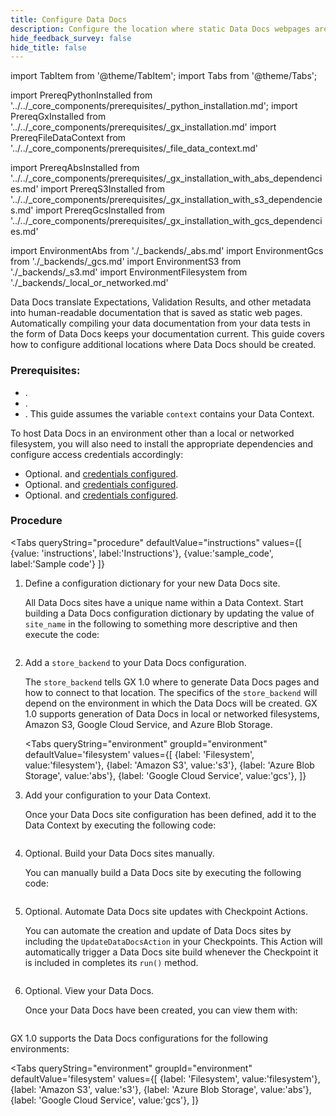 ```yaml
---
title: Configure Data Docs
description: Configure the location where static Data Docs webpages are created.
hide_feedback_survey: false
hide_title: false
---
```


import TabItem from '@theme/TabItem';
import Tabs from '@theme/Tabs';

import PrereqPythonInstalled from '../../_core_components/prerequisites/_python_installation.md';
import PrereqGxInstalled from '../../_core_components/prerequisites/_gx_installation.md'
import PrereqFileDataContext from '../../_core_components/prerequisites/_file_data_context.md'

import PrereqAbsInstalled from '../../_core_components/prerequisites/_gx_installation_with_abs_dependencies.md'
import PrereqS3Installed from '../../_core_components/prerequisites/_gx_installation_with_s3_dependencies.md'
import PrereqGcsInstalled from '../../_core_components/prerequisites/_gx_installation_with_gcs_dependencies.md'

import EnvironmentAbs from './_backends/_abs.md'
import EnvironmentGcs from './_backends/_gcs.md'
import EnvironmentS3 from './_backends/_s3.md'
import EnvironmentFilesystem from './_backends/_local_or_networked.md'

Data Docs translate Expectations, Validation Results, and other metadata into human-readable documentation that is saved as static web pages. Automatically compiling your data documentation from your data tests in the form of Data Docs keeps your documentation current.  This guide covers how to configure additional locations where Data Docs should be created.

### Prerequisites:

- <PrereqPythonInstalled/>.
- <PrereqGxInstalled/>.
- <PrereqFileDataContext/>.  This guide assumes the variable `context` contains your Data Context.

To host Data Docs in an environment other than a local or networked filesystem, you will also need to install the appropriate dependencies and configure access credentials accordingly:

- Optional. <PrereqS3Installed/> and [credentials configured](/core/configure_project_settings/configure_credentials/configure_credentials.md).
- Optional. <PrereqGcsInstalled/> and [credentials configured](/core/configure_project_settings/configure_credentials/configure_credentials.md).
- Optional. <PrereqAbsInstalled/> and [credentials configured](/core/configure_project_settings/configure_credentials/configure_credentials.md).

### Procedure
<Tabs 
  queryString="procedure"
  defaultValue="instructions" 
  values={[
    {value: 'instructions', label:'Instructions'},
    {value:'sample_code', label:'Sample code'}
  ]}
>

<TabItem value="instructions" label="Instructions">

1. Define a configuration dictionary for your new Data Docs site.

   All Data Docs sites have a unique name within a Data Context.  Start building a Data Docs configuration dictionary by updating the value of `site_name` in the following to something more descriptive and then execute the code:

   ```python title="Python" name="docs/docusaurus/docs/core/configure_project_settings/configure_data_docs/_examples/data_docs_local_or_networked.py - start a data docs config dictionary"
   ```

2. Add a `store_backend` to your Data Docs configuration.

   The `store_backend` tells GX 1.0 where to generate Data Docs pages and how to connect to that location.  The specifics of the `store_backend` will depend on the environment in which the Data Docs will be created.  GX 1.0 supports generation of Data Docs in local or networked filesystems, Amazon S3, Google Cloud Service, and Azure Blob Storage.

   <Tabs 
      queryString="environment"
      groupId="environment"
      defaultValue='filesystem'
      values={[
         {label: 'Filesystem', value:'filesystem'},
         {label: 'Amazon S3', value:'s3'},
         {label: 'Azure Blob Storage', value:'abs'},
         {label: 'Google Cloud Service', value:'gcs'},
      ]}
   >
   
   <TabItem value="filesystem">
   
   <EnvironmentFilesystem/>
   
   </TabItem>

   <TabItem value="s3">
   
   <EnvironmentS3/>
   
   </TabItem>

   <TabItem value="abs">
   
   <EnvironmentAbs/>
   
   </TabItem>

   <TabItem value="gcs">
   
   <EnvironmentGcs/>
   
   </TabItem>

   </Tabs>

3. Add your configuration to your Data Context.

   Once your Data Docs site configuration has been defined, add it to the Data Context by executing the following code:

   ```python title="Python" name="docs/docusaurus/docs/core/configure_project_settings/configure_data_docs/_examples/data_docs_local_or_networked.py - add data docs config to Data Context"
   ```

4. Optional. Build your Data Docs sites manually.

   You can manually build a Data Docs site by executing the following code:

   ```python title="Python" name="docs/docusaurus/docs/core/configure_project_settings/configure_data_docs/_examples/data_docs_local_or_networked.py - manually build Data Docs"
   ```

5. Optional. Automate Data Docs site updates with Checkpoint Actions.

   You can automate the creation and update of Data Docs sites by including the `UpdateDataDocsAction` in your Checkpoints.  This Action will automatically trigger a Data Docs site build whenever the Checkpoint it is included in completes its `run()` method.

   ```python title="Python" name="docs/docusaurus/docs/core/configure_project_settings/configure_data_docs/_examples/data_docs_local_or_networked.py - automate data docs with a Checkpoint Action"
   ```

6. Optional. View your Data Docs.

   Once your Data Docs have been created, you can view them with:

   ```python title="Python" name="docs/docusaurus/docs/core/configure_project_settings/configure_data_docs/_examples/data_docs_local_or_networked.py - view data docs"
   ```

</TabItem>

<TabItem value="sample_code" label="Sample code">

   GX 1.0 supports the Data Docs configurations for the following environments:

   <Tabs 
      queryString="environment"
      groupId="environment"
      defaultValue='filesystem'
      values={[
         {label: 'Filesystem', value:'filesystem'},
         {label: 'Amazon S3', value:'s3'},
         {label: 'Azure Blob Storage', value:'abs'},
         {label: 'Google Cloud Service', value:'gcs'},
      ]}
   >
   
   <TabItem value="filesystem">
   
   ```python title="Python" name="docs/docusaurus/docs/core/configure_project_settings/configure_data_docs/_examples/data_docs_local_or_networked.py - full code example"
   ```
   
   </TabItem>

   <TabItem value="s3">
   
   ```python title="Python" name="docs/docusaurus/docs/core/configure_project_settings/configure_data_docs/_examples/data_docs_s3.py - full code example"
   ```
   
   </TabItem>

   <TabItem value="abs">
   
   ```python title="Python" name="docs/docusaurus/docs/core/configure_project_settings/configure_data_docs/_examples/data_docs_abs.py - full code example"
   ```
   
   </TabItem>

   <TabItem value="gcs">
   
   ```python title="Python" name="docs/docusaurus/docs/core/configure_project_settings/configure_data_docs/_examples/data_docs_gcs.py - full code example"
   ```
   
   </TabItem>

   </Tabs>

</TabItem>

</Tabs>

